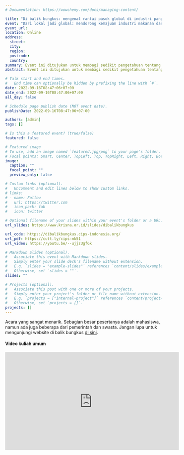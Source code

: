 ```yaml
---
# Documentation: https://wowchemy.com/docs/managing-content/

title: "Di balik bungkus: mengenal rantai pasok global di industri pangan Indonesia"
event: "Dari lokal jadi global: mendorong kemajuan industri makanan dan minuman Indonesia melalui keterlibatan aktif di rantai pasok global"
event_url: 
location: Online
address:
  street:
  city:
  region:
  postcode:
  country:
summary: Event ini ditujukan untuk membagi sedikit pengetahuan tentang rantai pasok global dan perannya menumbuhkan industri makanan dan minuman di Indonesia.
abstract: Event ini ditujukan untuk membagi sedikit pengetahuan tentang rantai pasok global dan perannya menumbuhkan industri makanan dan minuman di Indonesia.

# Talk start and end times.
#   End time can optionally be hidden by prefixing the line with `#`.
date: 2022-09-16T08:47:06+07:00
date_end: 2022-09-16T08:47:06+07:00
all_day: false

# Schedule page publish date (NOT event date).
publishDate: 2022-09-16T08:47:06+07:00

authors: [admin]
tags: []

# Is this a featured event? (true/false)
featured: false

# Featured image
# To use, add an image named `featured.jpg/png` to your page's folder. 
# Focal points: Smart, Center, TopLeft, Top, TopRight, Left, Right, BottomLeft, Bottom, BottomRight.
image:
  caption: ""
  focal_point: ""
  preview_only: false

# Custom links (optional).
#   Uncomment and edit lines below to show custom links.
# links:
# - name: Follow
#   url: https://twitter.com
#   icon_pack: fab
#   icon: twitter

# Optional filename of your slides within your event's folder or a URL.
url_slides: https://www.krisna.or.id/slides/dibalikbungkus

url_code: https://dibalikbungkus.cips-indonesia.org/
url_pdf: https://cutt.ly/cips-mk51
url_video: https://youtu.be/--ujjzUgfGk

# Markdown Slides (optional).
#   Associate this event with Markdown slides.
#   Simply enter your slide deck's filename without extension.
#   E.g. `slides = "example-slides"` references `content/slides/example-slides.md`.
#   Otherwise, set `slides = ""`.
slides: ""

# Projects (optional).
#   Associate this post with one or more of your projects.
#   Simply enter your project's folder or file name without extension.
#   E.g. `projects = ["internal-project"]` references `content/project/deep-learning/index.md`.
#   Otherwise, set `projects = []`.
projects: []
---
```


Acara yang sangat menarik. Sebagian besar pesertanya adalah mahasiswa, namun ada juga beberapa dari pemerintah dan swasta. Jangan lupa untuk mengunjungi website di balik bungkus [di sini](https://dibalikbungkus.cips-indonesia.org/).

#### Video kuliah umum

<iframe width="560" height="315" src="https://www.youtube.com/embed/--ujjzUgfGk" title="YouTube video player" frameborder="0" allow="accelerometer; autoplay; clipboard-write; encrypted-media; gyroscope; picture-in-picture" allowfullscreen></iframe>
